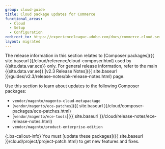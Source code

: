 ```yaml
---
group: cloud-guide
title: Cloud package updates for Commerce
functional_areas:
  - Cloud
  - Setup
  - Configuration
redirect_to: https://experienceleague.adobe.com/docs/commerce-cloud-service/user-guide/release-notes/cloud-tools-suite.html
layout: migrated
---
```


The release information in this section relates to [Composer packages]({{ site.baseurl }}/cloud/reference/cloud-composer.html) used by {{site.data.var.ece}} only. For general release information, refer to the main {{site.data.var.ee}} [v2.3 Release Notes]({{ site.baseurl }}/guides/v2.3/release-notes/bk-release-notes.html) page.

Use this section to learn about updates to the following Composer packages:

-  `vendor/magento/magento-cloud-metapackage`
-  [`vendor/magento/ece-patches`]({{ site.baseurl }}/cloud/composer-packages/ece-patches.html)
-  [`vendor/magento/ece-tools`]({{ site.baseurl }}/cloud/release-notes/ece-release-notes.html)
-  `vendor/magento/product-enterprise-edition`

{:.bs-callout-info}
You must [update these packages]({{ site.baseurl }}/cloud/project/project-patch.html) to get new features and fixes.
